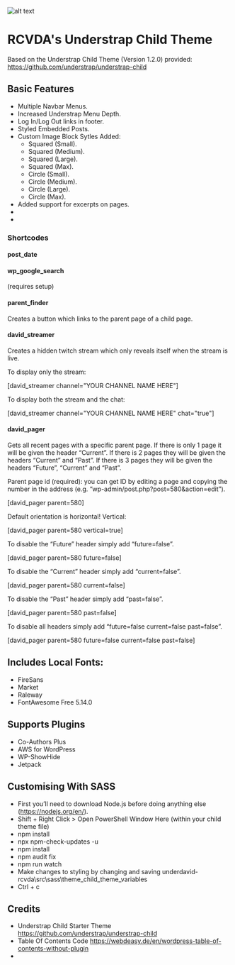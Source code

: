 
![alt text](https://github.com/davidstockdale13/underdavid-rcvda/blob/main/screenshot.png "Understrap Child by David Stockdale")
# RCVDA's Understrap Child Theme

Based on the Understrap Child Theme (Version 1.2.0) provided: https://github.com/understrap/understrap-child



## Basic Features
+ Multiple Navbar Menus.
+ Increased Understrap Menu Depth.
+ Log In/Log Out links in footer.
+ Styled Embedded Posts.
+ Custom Image Block Sytles Added:
    + Squared (Small).
    + Squared (Medium).
    + Squared (Large).
    + Squared (Max).
    + Circle (Small).
    + Circle (Medium).
    + Circle (Large).
    + Circle (Max).
+ Added support for excerpts on pages.
+ 
+ 

### Shortcodes
#### post_date
#### wp_google_search
(requires setup)
#### parent_finder
Creates a button which links to the parent page of a child page.
#### david_streamer
Creates a hidden twitch stream which only reveals itself when the stream is live.

To display only the stream:

[david_streamer channel="YOUR CHANNEL NAME HERE"]

To display both the stream and the chat:

[david_streamer channel="YOUR CHANNEL NAME HERE" chat="true"]

#### david_pager
Gets all recent pages with a specific parent page.
If there is only 1 page it will be given the header “Current”.
If there is 2 pages they will be given the headers “Current” and “Past”.
If there is 3 pages they will be given the headers “Future”, “Current” and “Past”.

Parent page id (required): you can get ID by editing a page and copying the number in the address (e.g. “wp-admin/post.php?post=580&action=edit”).

[david_pager  parent=580]

Default orientation is horizontal!
Vertical:

[david_pager parent=580 vertical=true]

To disable the “Future” header simply add “future=false”.

[david_pager parent=580 future=false]

To disable the “Current” header simply add “current=false”.

[david_pager parent=580 current=false]

To disable the “Past” header simply add “past=false”.

[david_pager parent=580 past=false]

To disable all headers simply add “future=false current=false past=false”.

[david_pager parent=580 future=false current=false past=false]

## Includes Local Fonts:
+ FireSans
+ Market
+ Raleway
+ FontAwesome Free 5.14.0


## Supports Plugins
+ Co-Authors Plus
+ AWS for WordPress
+ WP-ShowHide
+ Jetpack

## Customising With SASS
+ First you’ll need to download Node.js before doing anything else (https://nodejs.org/en/).
+ Shift + Right Click > Open PowerShell Window Here (within your child theme file)
+ npm install
+ npx npm-check-updates -u
+ npm install
+ npm audit fix
+ npm run watch
+ Make changes to styling by changing and saving underdavid-rcvda\src\sass\theme\_child_theme_variables
+ Ctrl + c


## Credits
+ Understrap Child Starter Theme https://github.com/understrap/understrap-child
+ Table Of Contents Code https://webdeasy.de/en/wordpress-table-of-contents-without-plugin
+ 
